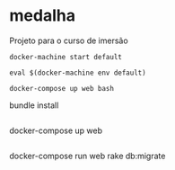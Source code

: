 # medalha
Projeto para o curso de imersão

```
docker-machine start default
````
````
eval $(docker-machine env default)
````
````
docker-compose up web bash

````
bundle install
````
````
docker-compose up web
````
````
docker-compose run web rake db:migrate
````
